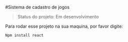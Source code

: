 #Sistema de cadastro de jogos

> Status do projeto: Em desenvolvimento

Para rodar esse projeto na sua maquina, por favor digite:
``` 
Npm install react
```

